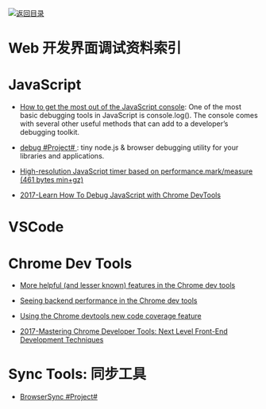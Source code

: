 [![返回目录](https://parg.co/UGo)](https://parg.co/b4z) 


 


 


 






# Web 开发界面调试资料索引


# JavaScript



- [How to get the most out of the JavaScript console](https://parg.co/b9o): One of the most basic debugging tools in JavaScript is console.log(). The console comes with several other useful methods that can add to a developer’s debugging toolkit.

- [debug #Project# ](https://github.com/visionmedia/debug): tiny node.js & browser debugging utility for your libraries and applications.

- [High-resolution JavaScript timer based on performance.mark/measure (461 bytes min+gz)](https://github.com/nolanlawson/marky) 

- [2017-Learn How To Debug JavaScript with Chrome DevTools](https://parg.co/bDf)


# VSCode


# Chrome Dev Tools



- [More helpful (and lesser known) features in the Chrome dev tools](https://blog.logrocket.com/making-the-most-of-the-chrome-developer-tools-8cac9a206979) 

- [Seeing backend performance in the Chrome dev tools](https://blog.logrocket.com/visualizing-backend-performance-in-the-chrome-devtools-bb6fd232540)

- [Using the Chrome devtools new code coverage feature](https://parg.co/b4p)

- [2017-Mastering Chrome Developer Tools: Next Level Front-End Development Techniques](https://parg.co/b2T)



# Sync Tools: 同步工具



- [BrowserSync #Project# ](https://browsersync.io/)


